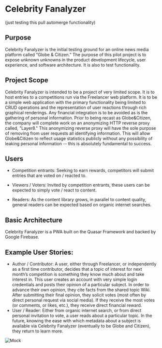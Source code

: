 # Celebrity Fanalyzer
(just testing this pull automerge functionality)

## Purpose

Celebrity Fanalyzer is the initial testing ground for an online news media platform called “Globe & Citizen.” The purpose of this pilot project is to expose unknown unknowns in the product development lifecycle, user experience, and software architecture. It is also to test functionality.

## Project Scope

Celebrity Fanalyzer is intended to be a project of very limited scope. It is to host entries to a competitions run via the Freelancer web platform. It is to be a simple web application with the primary functionality being limited to CRUD operations and the representation of user reactions through rich graphical renderings. Any financial integration is to be avoided as is the gathering of personal information.
Prior to being recast as Globe&Citizen, the company will complete work on an anonymizing HTTP reverse proxy called, "Layer8." This anonymizing reverse proxy will have the sole purpose of removing from user requests all identifying information. This will allow Globe&Citizen to reflect usage statistics publicly without any possibility of leaking personal information -- this is absolutely fundamental to success.

## Users

- Competition entrants: Seeking to earn rewards, competitors will submit entries that are voted on / reacted to.

- Viewers / Voters: Invited by competition entrants, these users can be expected to simply vote / react to content.

- Readers: As the content library grows, in parallel to content quality, general readers can be expected based on organic internet searches.

## Basic Architecture

Celebrity Fanalyzer is a PWA built on the Quasar Framework and backed by Google Firebase.

## Example User Stories:

- Author / Contributor: A user, either through Freelancer, or independently as a first time contributor, decides that a topic of interest for next month’s competition is something they know much about and take interest in. This user creates an account with very simple login credentials and posts their opinion of a particular subject. In order to advance their own opinion, they cite facts from the shared topic Wiki. After submitting their final opinion, they solicit votes (most often by direct personal request via social media). If they receive the most votes (or comments, or likes, etc.), they receive direct financial reward.
- User / Reader: Either from organic internet search, or from direct personal invitation to vote, a user reads about a particular topic. In the future, knowing the ease with which metadata about a subject is available via Celebrity Fanalyzer (eventually to be Globe and Citizen), they return to learn more.

<!-- https://celebrityfanalyzer.com/wp-admin/ -->

![Mock](/public/mock.png)
